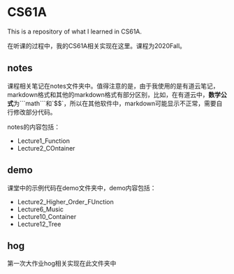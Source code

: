 # CS61A
This is a repository of what I learned in CS61A.

在听课的过程中，我的CS61A相关实现在这里。课程为2020Fall。

## notes
课程相关笔记在notes文件夹中。值得注意的是，由于我使用的是有道云笔记，markdown格式和其他的markdown格式有部分区别，比如，在有道云中，**数学公式**为\```math```和\`$$`，所以在其他软件中，markdown可能显示不正常，需要自行修改部分代码。

notes的内容包括：
- Lecture1_Function
- Lecture2_COntainer

## demo
课堂中的示例代码在demo文件夹中，demo内容包括：
- Lecture2_Higher_Order_FUnction
- Lecture6_Music
- Lecture10_Container
- Lecture12_Tree

## hog
第一次大作业hog相关实现在此文件夹中
